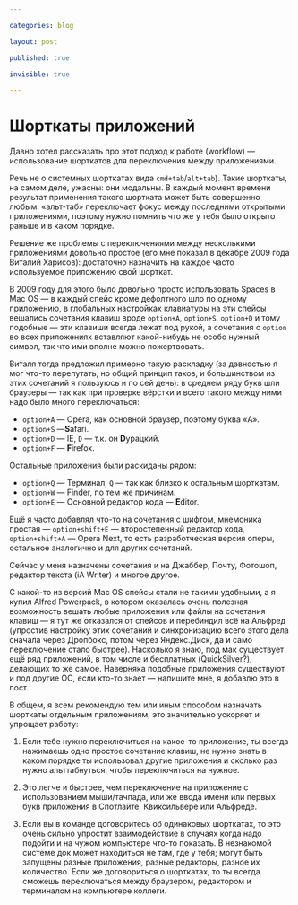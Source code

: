 ```yaml
---

categories: blog

layout: post

published: true

invisible: true

---
```


# Шорткаты приложений

Давно хотел рассказать про этот подход к работе (workflow) — использование шорткатов для переключения между приложениями.

Речь не о системных шорткатах вида `cmd+tab`/`alt+tab`). Такие шорткаты, на самом деле, ужасны: они модальны. В каждый момент времени результат применения такого шортката может быть совершенно любым: «альт-таб» переключает фокус между последними открытыми приложениями, поэтому нужно помнить что же у тебя было открыто раньше и в каком порядке. 

Решение же проблемы с переключениями между несколькими приложениями довольно простое (его мне показал в декабре 2009 года Виталий Харисов): достаточно назначить на каждое часто используемое приложению свой шорткат.

В 2009 году для этого было довольно просто использовать Spaces в Mac OS — в каждый спейс кроме дефолтного шло по одному приложению, в глобальных настройках клавиатуры на эти спейсы вешались сочетания клавиш вроде `option+A`, `option+S`, `option+D` и тому подобные — эти клавиши всегда лежат под рукой, а сочетания с `option` во всех приложениях вставляют какой-нибудь не особо нужный символ, так что ими вполне можно пожертвовать.

Виталя тогда предложил примерно такую раскладку (за давностью я мог что-то перепутать, но общий принцип таков, и большинством из этих сочетаний я пользуюсь и по сей день): в среднем ряду букв шли браузеры — так как при проверке вёрстки и всего такого между ними надо было много переключаться:

- `option+A` — Opera, как основной браузер, поэтому буква «A».
- `option+S` —**S**afari.
- `option+D` — IE, `D` — т.к. он **D**урацкий.
- `option+F` — **F**irefox.

Остальные приложения были раскиданы рядом:

- `option+Q` — Терминал, `Q` — так как близко к остальным шорткатам.
- `option+W` — Finder, по тем же причинам.
- `option+E` — Основной редактор кода — **E**ditor.

Ещё я часто добавлял что-то на сочетания с шифтом, мнемоника простая — `option+shift+E` — второстепенный редактор кода, `option+shift+A` — Opera Next, то есть разработческая версия оперы, остальное аналогично и для других сочетаний.

Сейчас у меня назначены сочетания и на Джаббер, Почту, Фотошоп, редактор текста (iA Writer) и многое другое.

С какой-то из версий Mac OS спейсы стали не такими удобными, а я купил Alfred Powerpack, в котором оказалась очень полезная возможность вешать любые приложения или файлы на сочетания клавиш — я тут же отказался от спейсов и перебиндил всё на Альфред (упростив настройку этих сочетаний и синхронизацию всего этого дела сначала через Дропбокс, потом через Яндекс.Диск, да и само переключение стало быстрее). Насколько я знаю, под мак существует ещё ряд приложений, в том числе и бесплатных (QuickSilver?), делающих то же самое. Наверняка подобные приложения существуют и под другие ОС, если кто-то знает — напишите мне, я добавлю это в пост.


В общем, я всем рекомендую тем или иным способом назначать шорткаты отдельным приложениям, это значительно ускоряет и упрощает работу:

1. Если тебе нужно переключиться на какое-то приложение, ты всегда нажимаешь одно простое сочетание клавиш, не нужно знать в каком порядке ты использовал другие приложения и сколько раз нужно альттабнуться, чтобы переключиться на нужное.

2. Это легче и быстрее, чем переключение на приложение с использованием мыши/тачпада, или же ввода имени или первых букв приложения в Спотлайте, Квиксильвере или Альфреде.

3. Если вы в команде договоритесь об одинаковых шорткатах, то это очень сильно упростит взаимодействие в случаях когда надо подойти и на чужом компьютере что-то показать. В незнакомой системе док может находиться не там, где у тебя; могут быть запущены разные приложения, разные редакторы, разное их количество. Если же договориться о шорткатах, то ты всегда сможешь переключаться между браузером, редактором и терминалом на компьютере коллеги.
